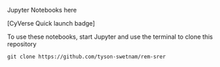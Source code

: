 Jupyter Notebooks here

[CyVerse Quick launch badge]

To use these notebooks, start Jupyter and use the terminal to clone this repository

```
git clone https://github.com/tyson-swetnam/rem-srer
```
